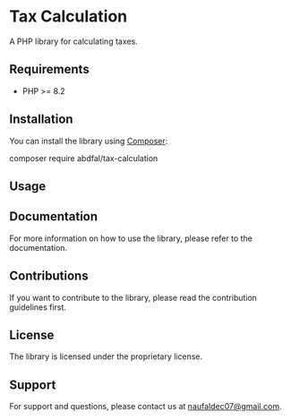 # Tax Calculation

A PHP library for calculating taxes.

## Requirements

- PHP >= 8.2

## Installation

You can install the library using [Composer](https://getcomposer.org/):

composer require abdfal/tax-calculation


## Usage

<!-- php
use Abdfal\TaxCalculation\Calculator;

$calculator = new Calculator();

$taxAmount = $calculator->calculateTax($income);

echo "Tax amount: $taxAmount"; -->

## Documentation
For more information on how to use the library, please refer to the documentation.

## Contributions
If you want to contribute to the library, please read the contribution guidelines first.

## License
The library is licensed under the proprietary license.

## Support
For support and questions, please contact us at naufaldec07@gmail.com.
